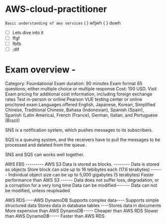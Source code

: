 # AWS-cloud-practitioner
`Basic understanding of aws services`
( ) wfjwh
{ } duwh 
* [ ] Lets dive into it
* [ ] ffgf
* [ ] fbfb
* [ ] ;dlf

# Exam overview - 
Category:	Foundational
Exam duration: 90 minutes
Exam format	65 questions; either multiple choice or multiple response
Cost:	100 USD. Visit Exam pricing for additional cost information, including foreign exchange rates
Test in-person or online
Pearson VUE testing center or online proctored exam
Languages offered	English, Japanese, Korean, Simplified Chinese, Traditional Chinese, Bahasa (Indonesian), Spanish (Spain), Spanish (Latin America), French (France), German, Italian, and Portuguese (Brazil)

<!-- The Difference between SQS and SNS -->
SNS is a notification system, which pushes messages to its subscribers.

SQS is a queuing system, and the receivers have to pull the messages to be processed and deleted from the queue.

SNS and SQS can works well together.

<!-- Comparison of AWS EBS and AWS S3 -->
AWS EBS	      ---------              AWS S3
Data is stored as blocks. -------- Data is stored as objects
Store block can size up to 16 tebibytes each (17.6 terabytes) ------	Individual object size can be up to 5,000 gigabytes (5 terabytes)
Faster performance than AWS S3	------ Data does not suffer loss, degradation, or a corruption for a very long time
Data can be modified-------	Data can not be modified, unless reuploaded
<!-- Comparing AWS RDS and AWS DynamoDB -->
AWS RDS	----AWS DynamoDB
Supports complex data----	Supports simple structured data
Stores data in database tables	----Stores data in documents
More expensive than AWS DynamoDB-----	Cheaper than AWS RDS
Slower than AWS DynamoDB-----	Faster than AWS RDS
